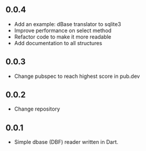 ## 0.0.4

* Add an example: dBase translator to sqlite3
* Improve performance on select method
* Refactor code to make it more readable
* Add documentation to all structures

## 0.0.3

* Change pubspec to reach highest score in pub.dev

## 0.0.2

* Change repository

## 0.0.1

* Simple dbase (DBF) reader written in Dart.
